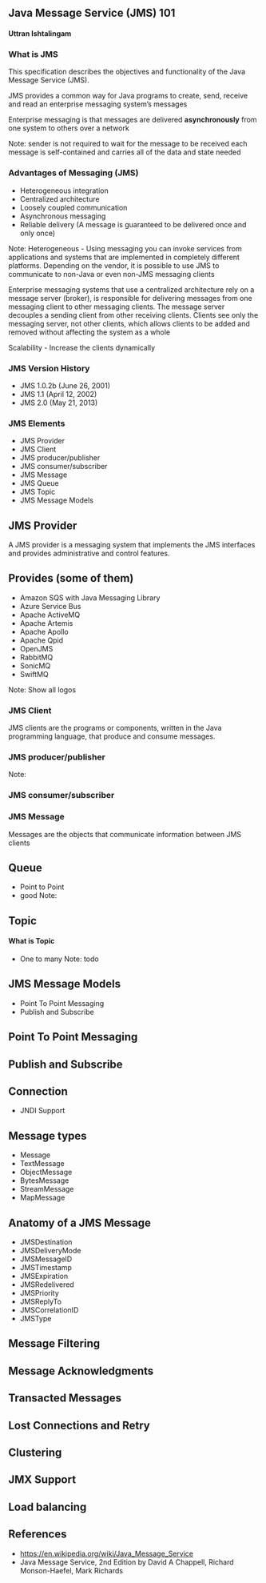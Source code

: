 ## Java Message Service (JMS) 101
#### Uttran Ishtalingam


### What is JMS
This specification describes the objectives and functionality of the Java Message Service (JMS).

JMS provides a common way for Java programs to create, send, receive and read an enterprise messaging system’s messages

Enterprise messaging is that messages are delivered **asynchronously** from one system to others over a network

Note:
sender is not required to wait for the message to be received
each message is self-contained and carries all of the data and state needed

### Advantages of Messaging (JMS)
* Heterogeneous integration
* Centralized architecture
* Loosely coupled communication
* Asynchronous messaging
* Reliable delivery (A message is guaranteed to be delivered once and only once)


Note:
Heterogeneous - Using messaging you can invoke services from applications and systems that are implemented in completely different platforms. Depending on the vendor, it is possible to use JMS to communicate to non-Java or even non-JMS messaging clients

Enterprise messaging systems that use a centralized architecture rely on a message server (broker), is responsible for delivering messages from one messaging client to other messaging clients. The message server decouples a sending client from other receiving clients. Clients see only the messaging server, not other clients, which allows clients to be added and removed without affecting the system as a whole

Scalability - Increase the clients dynamically



### JMS Version History
* JMS 1.0.2b (June 26, 2001)
* JMS 1.1 (April 12, 2002)
* JMS 2.0 (May 21, 2013)


### JMS Elements
* JMS Provider
* JMS Client
* JMS producer/publisher
* JMS consumer/subscriber
* JMS Message
* JMS Queue
* JMS Topic
* JMS Message Models


## JMS Provider
A JMS provider is a messaging system that implements the JMS interfaces and provides administrative and control features.


## Provides (some of them)
* Amazon SQS with Java Messaging Library
* Azure Service Bus
* Apache ActiveMQ
* Apache Artemis
* Apache Apollo
* Apache Qpid
* OpenJMS
* RabbitMQ
* SonicMQ
* SwiftMQ

Note: Show all logos



### JMS Client
JMS clients are the programs or components, written in the Java programming language, that produce and consume messages.


### JMS producer/publisher
Note:


### JMS consumer/subscriber


### JMS Message
Messages are the objects that communicate information between JMS clients

## Queue
* Point to Point
* good
Note:  



## Topic
#### What is Topic
* One to many
Note: todo


## JMS Message Models
* Point To Point Messaging
* Publish and Subscribe


## Point To Point Messaging


## Publish and Subscribe



## Connection
* JNDI Support


## Message types
* Message
* TextMessage
* ObjectMessage
* BytesMessage
* StreamMessage
* MapMessage


## Anatomy of a JMS Message
* JMSDestination
* JMSDeliveryMode
* JMSMessageID
* JMSTimestamp
* JMSExpiration
* JMSRedelivered
* JMSPriority
* JMSReplyTo
* JMSCorrelationID
* JMSType


## Message Filtering


## Message Acknowledgments


## Transacted Messages


## Lost Connections and Retry


## Clustering


## JMX Support


## Load balancing


## References
* https://en.wikipedia.org/wiki/Java_Message_Service
* Java Message Service, 2nd Edition by David A Chappell, Richard Monson-Haefel, Mark Richards
